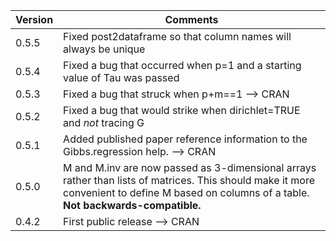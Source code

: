 Version | Comments
------- | --------
0.5.5   | Fixed post2dataframe so that column names will always be unique
0.5.4   | Fixed a bug that occurred when p=1 and a starting value of Tau was passed
0.5.3   | Fixed a bug that struck when p+m==1 --> CRAN
0.5.2   | Fixed a bug that would strike when dirichlet=TRUE and *not* tracing G
0.5.1   | Added published paper reference information to the Gibbs.regression help. --> CRAN
0.5.0   | M and M.inv are now passed as 3-dimensional arrays rather than lists of matrices. This should make it more convenient to define M based on columns of a table. **Not backwards-compatible.**
0.4.2   | First public release --> CRAN
